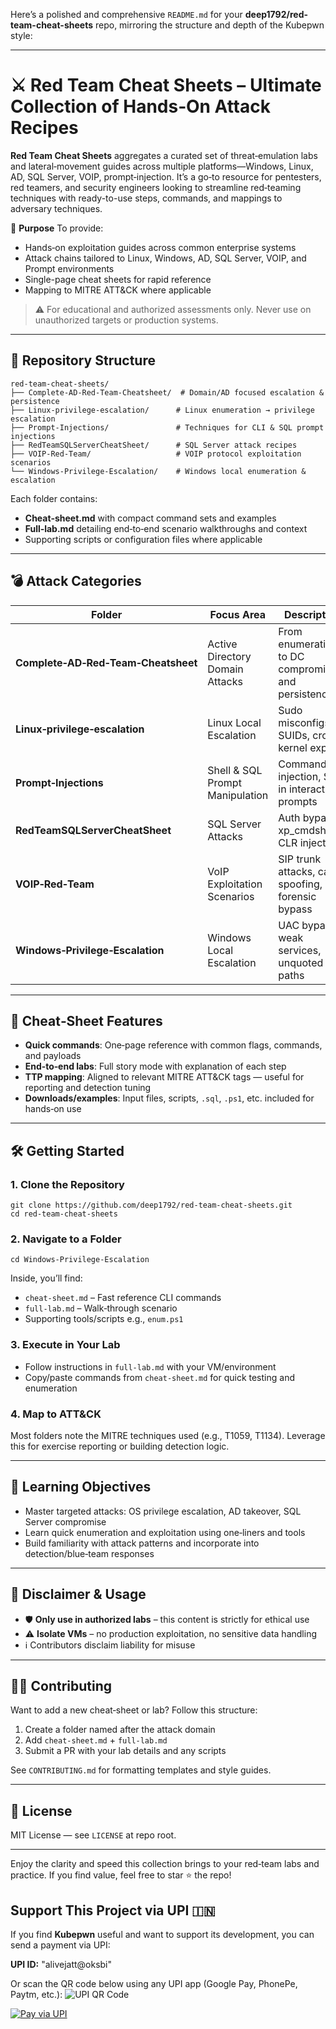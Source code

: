 Here’s a polished and comprehensive `README.md` for your **deep1792/red-team-cheat-sheets** repo, mirroring the structure and depth of the Kubepwn style:

---

# ⚔️ Red Team Cheat Sheets – Ultimate Collection of Hands‑On Attack Recipes

**Red Team Cheat Sheets** aggregates a curated set of threat‑emulation labs and lateral‑movement guides across multiple platforms—Windows, Linux, AD, SQL Server, VOIP, prompt‑injection. It’s a go‑to resource for pentesters, red teamers, and security engineers looking to streamline red‑teaming techniques with ready-to-use steps, commands, and mappings to adversary techniques.

📌 **Purpose**
To provide:

* Hands‑on exploitation guides across common enterprise systems
* Attack chains tailored to Linux, Windows, AD, SQL Server, VOIP, and Prompt environments
* Single-page cheat sheets for rapid reference
* Mapping to MITRE ATT\&CK where applicable

> ⚠️ For educational and authorized assessments only. Never use on unauthorized targets or production systems.

---

## 🧭 Repository Structure

```
red-team-cheat-sheets/
├── Complete-AD-Red-Team-Cheatsheet/  # Domain/AD focused escalation & persistence
├── Linux-privilege-escalation/      # Linux enumeration → privilege escalation
├── Prompt-Injections/               # Techniques for CLI & SQL prompt injections
├── RedTeamSQLServerCheatSheet/      # SQL Server attack recipes
├── VOIP-Red-Team/                   # VOIP protocol exploitation scenarios
└── Windows-Privilege-Escalation/    # Windows local enumeration & escalation
```

Each folder contains:

* **Cheat‑sheet.md** with compact command sets and examples
* **Full‑lab.md** detailing end‑to‑end scenario walkthroughs and context
* Supporting scripts or configuration files where applicable

---

## 💣 Attack Categories

| Folder                              | Focus Area                      | Description                                            |
| ----------------------------------- | ------------------------------- | ------------------------------------------------------ |
| **Complete‑AD‑Red‑Team‑Cheatsheet** | Active Directory Domain Attacks | From enumeration to DC compromise and persistence      |
| **Linux‑privilege‑escalation**      | Linux Local Escalation          | Sudo misconfigs, SUIDs, cron, kernel exploits          |
| **Prompt‑Injections**               | Shell & SQL Prompt Manipulation | Command‑line injection, SQLi in interactive prompts    |
| **RedTeamSQLServerCheatSheet**      | SQL Server Attacks              | Auth bypass, xp\_cmdshell, CLR inject                  |
| **VOIP‑Red‑Team**                   | VoIP Exploitation Scenarios     | SIP trunk attacks, call spoofing, VoIP forensic bypass |
| **Windows‑Privilege‑Escalation**    | Windows Local Escalation        | UAC bypass, weak services, unquoted paths              |

---

## 🎯 Cheat‑Sheet Features

* **Quick commands**: One‑page reference with common flags, commands, and payloads
* **End‑to‑end labs**: Full story mode with explanation of each step
* **TTP mapping**: Aligned to relevant MITRE ATT\&CK tags — useful for reporting and detection tuning
* **Downloads/examples**: Input files, scripts, `.sql`, `.ps1`, etc. included for hands‑on use

---

## 🛠️ Getting Started

### 1. Clone the Repository

```
git clone https://github.com/deep1792/red-team-cheat-sheets.git
cd red-team-cheat-sheets
```

### 2. Navigate to a Folder

```
cd Windows-Privilege-Escalation
```

Inside, you’ll find:

* `cheat-sheet.md` – Fast reference CLI commands
* `full-lab.md` – Walk‑through scenario
* Supporting tools/scripts e.g., `enum.ps1`

### 3. Execute in Your Lab

* Follow instructions in `full‑lab.md` with your VM/environment
* Copy/paste commands from `cheat‑sheet.md` for quick testing and enumeration

### 4. Map to ATT\&CK

Most folders note the MITRE techniques used (e.g., T1059, T1134). Leverage this for exercise reporting or building detection logic.

---

## 🧠 Learning Objectives

* Master targeted attacks: OS privilege escalation, AD takeover, SQL Server compromise
* Learn quick enumeration and exploitation using one‑liners and tools
* Build familiarity with attack patterns and incorporate into detection/blue‑team responses

---

## 🔐 Disclaimer & Usage

* 🛡️ **Only use in authorized labs** – this content is strictly for ethical use
* ⚠️ **Isolate VMs** – no production exploitation, no sensitive data handling
* ℹ️ Contributors disclaim liability for misuse

---

## 👨‍💻 Contributing

Want to add a new cheat‑sheet or lab? Follow this structure:

1. Create a folder named after the attack domain
2. Add `cheat‑sheet.md` + `full‑lab.md`
3. Submit a PR with your lab details and any scripts

See `CONTRIBUTING.md` for formatting templates and style guides.

---

## 📝 License

MIT License — see `LICENSE` at repo root.

---

Enjoy the clarity and speed this collection brings to your red‑team labs and practice. If you find value, feel free to star ⭐ the repo!


## Support This Project via UPI 🇮🇳

If you find **Kubepwn** useful and want to support its development, you can send a payment via UPI:

**UPI ID:** "alivejatt@oksbi"


Or scan the QR code below using any UPI app (Google Pay, PhonePe, Paytm, etc.):
![UPI QR Code](https://api.qrserver.com/v1/create-qr-code/?data=upi://pay?pa=alivejatt@oksbi&size=200x200)

[![Pay via UPI](https://img.shields.io/badge/Pay%20via-UPI-blue?style=for-the-badge&logo=google-pay)](upi://pay?pa=alivejatt@oksbi&pn=Kubepwn+Support&cu=INR)


